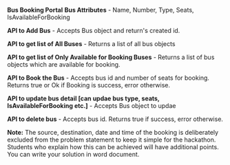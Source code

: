 **Bus Booking Portal**
**Bus Attributes** - Name, Number, Type, Seats, IsAvailableForBooking

**API to Add Bus** - Accepts Bus object and return's created id.

**API to get list of All Buses** - Returns a list of all bus objects

**API to get list of Only Available for Booking Buses** - Returns a list of bus objects which are available for booking.

**API to Book the Bus** - Accepts bus id and number of seats for booking. Returns true or Ok if Booking is success, error otherwise.

**API to update bus detail [can updae bus type, seats, IsAvailableForBooking etc.]** - Accepts Bus object to updae

**API to delete bus** - Accepts bus id. Returns true if success, error otherwise.

**Note:** The source, destination, date and time of the booking is deliberately excluded from the problem statement to keep it simple for the hackathon. Students who explain how this can be achieved will have additional points. You can write your solution in word document.
